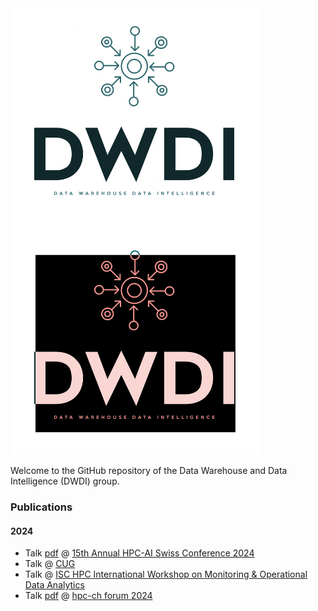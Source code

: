<div align="left">
 <img src="docs/_static/img/dwdi_light_logo.png#gh-light-mode-only" width="400px">
 <img src="docs/_static/img/dwdi_dark_logo.png#gh-dark-mode-only" width="400px">
</div>

Welcome to the GitHub repository of the Data Warehouse and Data Intelligence
(DWDI) group.

### Publications

#### 2024
* Talk [pdf](http://hdl.handle.net/20.500.11850/670240) @ [15th Annual HPC-AI Swiss Conference 2024](https://www.hpcadvisorycouncil.com/events/2024/swiss-conference/agenda.php)
* Talk @ [CUG](https://ssl.linklings.net/conferences/cug/cug2024_program/views/by_date.html#pap113)
* Talk @ [ISC HPC International Workshop on Monitoring & Operational Data Analytics](https://moda.dmi.unibas.ch/program-2024/)
* Talk [pdf](https://indico.psi.ch/event/15865/contributions/49120/attachments/27925/52913/CSCS_OperationalPower.pdf) @ [hpc-ch forum 2024](https://indico.psi.ch/event/15865/timetable/)
